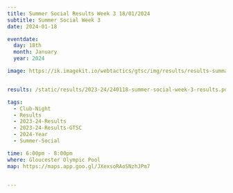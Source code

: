 ```yaml
---
title: Summer Social Results Week 3 18/01/2024
subtitle: Summer Social Week 3
date: 2024-01-18

eventdate:
  day: 18th
  month: January
  year: 2024

image: https://ik.imagekit.io/webtactics/gtsc/img/results/results-summary-27.jpg


results: /static/results/2023-24/240118-summer-social-week-3-results.pdf

tags:
  - Club-Night
  - Results
  - 2023-24-Results
  - 2023-24-Results-GTSC
  - 2024-Year
  - Summer-Social

time: 6:00pm - 8:00pm
where: Gloucester Olympic Pool
map: https://maps.app.goo.gl/JXexsoRAoSNzhJPm7


---
```





